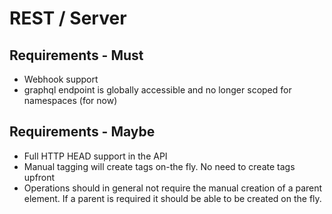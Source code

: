 # REST / Server

## Requirements - Must

- Webhook support
- graphql endpoint is globally accessible and no longer scoped for namespaces (for now)

## Requirements - Maybe

- Full HTTP HEAD support in the API
- Manual tagging will create tags on-the fly. No need to create tags upfront
- Operations should in general not require the manual creation of a parent element. If a parent is required it should be able to be created on the fly.